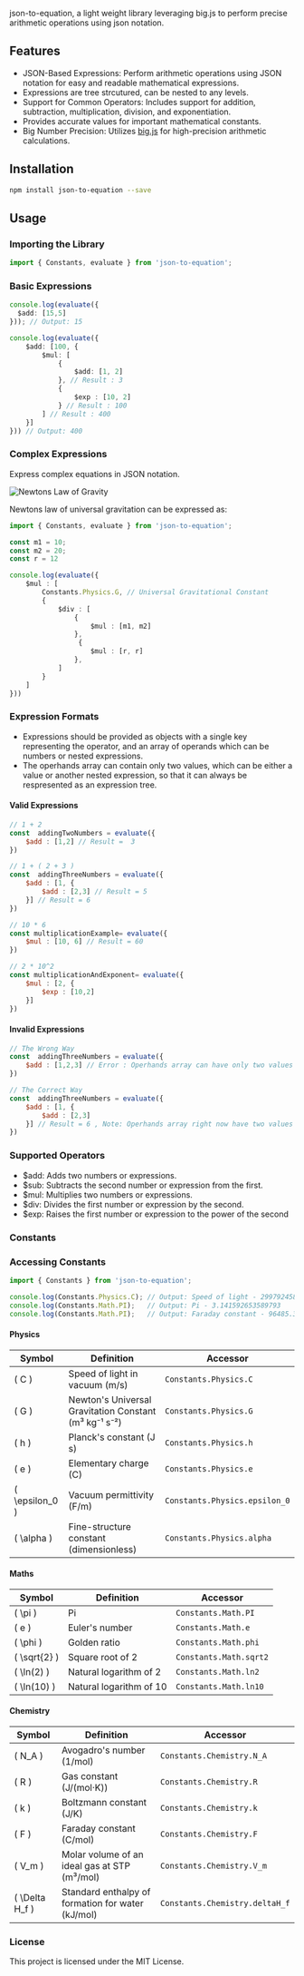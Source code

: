 json-to-equation, a light weight library leveraging big.js to perform precise arithmetic operations using json notation.

##  Features 
- JSON-Based Expressions: Perform arithmetic operations using JSON notation for easy and readable mathematical expressions.
- Expressions are tree strcutured, can be nested to any levels.
- Support for Common Operators: Includes support for addition, subtraction, multiplication, division, and exponentiation.
- Provides accurate values for important mathematical constants.
- Big Number Precision: Utilizes [big.js](https://github.com/MikeMcl/big.js/) for high-precision arithmetic calculations.

## Installation
```sh 
npm install json-to-equation --save
```

## Usage

### Importing the Library
```ts
import { Constants, evaluate } from 'json-to-equation';
```

### Basic Expressions
```ts
console.log(evaluate({
  $add: [15,5]
})); // Output: 15

console.log(evaluate({
    $add: [100, {
        $mul: [
            {
                $add: [1, 2]
            }, // Result : 3 
            {
                $exp : [10, 2]
            } // Result : 100 
        ] // Result : 400 
    }]
})) // Output: 400
```

### Complex Expressions
Express complex equations in JSON notation.

![Newtons Law of Gravity](https://www.gstatic.com/education/formulas2/553212783/en/newton_s_law_of_universal_gravitation.svg)

Newtons law of universal gravitation can be expressed as: 

```ts 
import { Constants, evaluate } from 'json-to-equation';

const m1 = 10; 
const m2 = 20;
const r = 12

console.log(evaluate({
    $mul : [
        Constants.Physics.G, // Universal Gravitational Constant
        {
            $div : [
                {
                    $mul : [m1, m2]
                },
                 {
                    $mul : [r, r]
                },
            ]
        }
    ]
})) 
```

### Expression Formats
- Expressions should be provided as objects with a single key representing the operator, and an array of operands which can be numbers or nested expressions.
- The operhands array can contain only two values, which can be either a value or another nested expression, so that it can always be respresented as an expression tree.

####  Valid Expressions
```js
// 1 + 2 
const  addingTwoNumbers = evaluate({
    $add : [1,2] // Result =  3 
})

// 1 + ( 2 + 3 )
const  addingThreeNumbers = evaluate({
    $add : [1, {
        $add : [2,3] // Result = 5
    }] // Result = 6
})

// 10 * 6
const multiplicationExample= evaluate({
    $mul : [10, 6] // Result = 60
})

// 2 * 10^2
const multiplicationAndExponent= evaluate({
    $mul : [2, {
        $exp : [10,2]
    }]
})
```

#### Invalid Expressions 
```js 
// The Wrong Way  
const  addingThreeNumbers = evaluate({
    $add : [1,2,3] // Error : Operhands array can have only two values
})

// The Correct Way
const  addingThreeNumbers = evaluate({
    $add : [1, {
        $add : [2,3]
    }] // Result = 6 , Note: Operhands array right now have two values 
})
```

### Supported Operators
- $add: Adds two numbers or expressions.
- $sub: Subtracts the second number or expression from the first.
- $mul: Multiplies two numbers or expressions.
- $div: Divides the first number or expression by the second.
- $exp: Raises the first number or expression to the power of the second

### Constants 

### Accessing Constants
```ts
import { Constants } from 'json-to-equation';

console.log(Constants.Physics.C); // Output: Speed of light - 299792458
console.log(Constants.Math.PI);   // Output: Pi - 3.141592653589793
console.log(Constants.Math.PI);   // Output: Faraday constant - 96485.33212
```

#### Physics 

| Symbol | Definition                                    | Accessor                |
|--------|-----------------------------------------------|---------------------|
| \( C \) | Speed of light in vacuum (m/s)              | `Constants.Physics.C` |
| \( G \) | Newton's Universal Gravitation Constant (m³ kg⁻¹ s⁻²) | `Constants.Physics.G` |
| \( h \) | Planck's constant (J s)                      | `Constants.Physics.h` |
| \( e \) | Elementary charge (C)                        | `Constants.Physics.e` |
| \( \epsilon_0 \) | Vacuum permittivity (F/m)              | `Constants.Physics.epsilon_0` |
| \( \alpha \) | Fine-structure constant (dimensionless)  | `Constants.Physics.alpha` |

#### Maths 

| Symbol | Definition                        | Accessor               |
|--------|-----------------------------------|---------------------|
| \( \pi \) | Pi                             | `Constants.Math.PI` |
| \( e \) | Euler's number                  | `Constants.Math.e`  |
| \( \phi \) | Golden ratio                  | `Constants.Math.phi` |
| \( \sqrt{2} \) | Square root of 2          | `Constants.Math.sqrt2` |
| \( \ln(2) \) | Natural logarithm of 2     | `Constants.Math.ln2` |
| \( \ln(10) \) | Natural logarithm of 10   | `Constants.Math.ln10` |

#### Chemistry

| Symbol | Definition                                      | Accessor                   |
|--------|-------------------------------------------------|------------------------|
| \( N_A \) | Avogadro's number (1/mol)                    | `Constants.Chemistry.N_A` |
| \( R \) | Gas constant (J/(mol·K))                       | `Constants.Chemistry.R` |
| \( k \) | Boltzmann constant (J/K)                       | `Constants.Chemistry.k` |
| \( F \) | Faraday constant (C/mol)                       | `Constants.Chemistry.F` |
| \( V_m \) | Molar volume of an ideal gas at STP (m³/mol) | `Constants.Chemistry.V_m` |
| \( \Delta H_f \) | Standard enthalpy of formation for water (kJ/mol) | `Constants.Chemistry.deltaH_f` |


### License
This project is licensed under the MIT License.